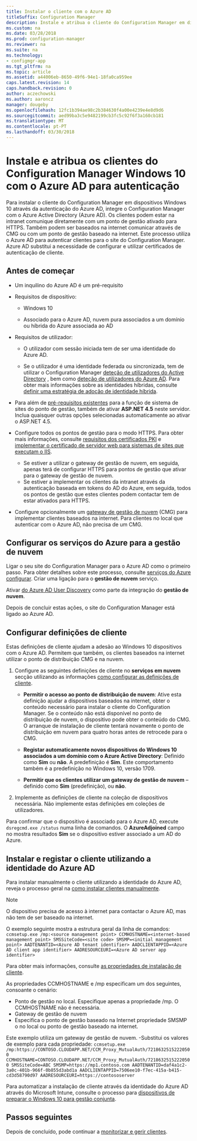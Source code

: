 ```yaml
---
title: Instalar o cliente com o Azure AD
titleSuffix: Configuration Manager
description: Instale e atribua o cliente do Configuration Manager em dispositivos Windows 10 com o Azure Active Directory para autenticação
ms.custom: na
ms.date: 03/28/2018
ms.prod: configuration-manager
ms.reviewer: na
ms.suite: na
ms.technology:
- configmgr-app
ms.tgt_pltfrm: na
ms.topic: article
ms.assetid: a44006eb-8650-49f6-94e1-18fa0ca959ee
caps.latest.revision: 14
caps.handback.revision: 0
author: aczechowski
ms.author: aaroncz
manager: dougeby
ms.openlocfilehash: 12fc1b394ae98c2b384630f4a00e4239e4e8d9d6
ms.sourcegitcommit: aed99ba3c5e9482199cb3fc5c92f6f3a160cb181
ms.translationtype: MT
ms.contentlocale: pt-PT
ms.lasthandoff: 03/30/2018
---
```

# <a name="install-and-assign-configuration-manager-windows-10-clients-using-azure-ad-for-authentication"></a>Instale e atribua os clientes do Configuration Manager Windows 10 com o Azure AD para autenticação

Para instalar o cliente do Configuration Manager em dispositivos Windows 10 através da autenticação do Azure AD, integre o Configuration Manager com o Azure Active Directory (Azure AD). Os clientes podem estar na intranet comunique diretamente com um ponto de gestão ativado para HTTPS. Também podem ser baseados na internet comunicar através de CMG ou com um ponto de gestão baseado na internet. Este processo utiliza o Azure AD para autenticar clientes para o site do Configuration Manager. Azure AD substitui a necessidade de configurar e utilizar certificados de autenticação de cliente.



## <a name="before-you-begin"></a>Antes de começar

- Um inquilino do Azure AD é um pré-requisito  

- Requisitos de dispositivo:  

    - Windows 10  

    - Associado para o Azure AD, nuvem pura associados a um domínio ou híbrida do Azure associada ao AD  

- Requisitos de utilizador:  

    - O utilizador com sessão iniciada tem de ser uma identidade do Azure AD.   

    - Se o utilizador é uma identidade federada ou sincronizada, tem de utilizar o Configuration Manager [deteção de utilizadores do Active Directory](/sccm/core/servers/deploy/configure/about-discovery-methods#bkmk_aboutUser) , bem como [deteção de utilizadores do Azure AD](/sccm/core/servers/deploy/configure/about-discovery-methods#azureaddisc). Para obter mais informações sobre as identidades híbridas, consulte [definir uma estratégia de adoção de identidade híbrida](/azure/active-directory/active-directory-hybrid-identity-design-considerations-identity-adoption-strategy).<!--497750-->  

- Para além de [pré-requisitos existentes](/sccm/core/plan-design/configs/site-and-site-system-prerequisites#bkmk_2012MPpreq) para a função de sistema de sites do ponto de gestão, também de ativar **ASP.NET 4.5** neste servidor. Inclua quaisquer outras opções selecionadas automaticamente ao ativar o ASP.NET 4.5.  

- Configure todos os pontos de gestão para o modo HTTPS. Para obter mais informações, consulte [requisitos dos certificados PKI](/sccm/core/plan-design/network/pki-certificate-requirements) e [implementar o certificado de servidor web para sistemas de sites que executam o IIS](/sccm/core/plan-design/network/example-deployment-of-pki-certificates#BKMK_webserver2008_cm2012).  
    - Se estiver a utilizar o gateway de gestão de nuvem, em seguida, apenas terá de configurar HTTPS para pontos de gestão que ativar para o gateway de gestão de nuvem.
    - Se estiver a implementar os clientes da intranet através da autenticação baseada em tokens do AD do Azure, em seguida, todos os pontos de gestão que estes clientes podem contactar tem de estar ativados para HTTPS. 

- Configure opcionalmente um [gateway de gestão de nuvem](/sccm/core/clients/manage/cmg/plan-cloud-management-gateway) (CMG) para implementar clientes baseados na internet. Para clientes no local que autenticar com o Azure AD, não precisa de um CMG.  


## <a name="configure-azure-services-for-cloud-management"></a>Configurar os serviços do Azure para a gestão de nuvem

Ligar o seu site do Configuration Manager para o Azure AD como o primeiro passo. Para obter detalhes sobre este processo, consulte [serviços do Azure configurar](/sccm/core/servers/deploy/configure/azure-services-wizard). Criar uma ligação para o **gestão de nuvem** serviço.

Ativar [do Azure AD User Discovery](/sccm/core/servers/deploy/configure/configure-discovery-methods#azureaadisc) como parte da integração do **gestão de nuvem**. 

Depois de concluir estas ações, o site do Configuration Manager está ligado ao Azure AD. 



## <a name="configure-client-settings"></a>Configurar definições de cliente

Estas definições de cliente ajudam a adesão ao Windows 10 dispositivos com o Azure AD. Permitem que também, os clientes baseados na internet utilizar o ponto de distribuição CMG e na nuvem.

1.  Configure as seguintes definições de cliente no **serviços em nuvem** secção utilizando as informações [como configurar as definições de cliente](/sccm/core/clients/deploy/configure-client-settings).  

    - **Permitir o acesso ao ponto de distribuição de nuvem**: Ative esta definição ajudar a dispositivos baseados na internet, obter o conteúdo necessário para instalar o cliente do Configuration Manager. Se o conteúdo não está disponível no ponto de distribuição de nuvem, o dispositivo pode obter o conteúdo do CMG. O arranque de instalação de cliente tentará novamente o ponto de distribuição em nuvem para quatro horas antes de retrocede para o CMG.<!--495533-->  

    - **Registar automaticamente novos dispositivos do Windows 10 associados a um domínio com o Azure Active Directory**: Definido como **Sim** ou **não**. A predefinição é **Sim**. Este comportamento também é a predefinição no Windows 10, versão 1709.

    - **Permitir que os clientes utilizar um gateway de gestão de nuvem** – definido como **Sim** (predefinição), ou **não**.  

2.  Implemente as definições de cliente na coleção de dispositivos necessária. Não implemente estas definições em coleções de utilizadores.

Para confirmar que o dispositivo é associado para o Azure AD, execute `dsregcmd.exe /status` numa linha de comandos. O **AzureAdjoined** campo no mostra resultados **Sim** se o dispositivo estiver associado a um AD do Azure.



## <a name="install-and-register-the-client-using-azure-ad-identity"></a>Instalar e registar o cliente utilizando a identidade do Azure AD

Para instalar manualmente o cliente utilizando a identidade do Azure AD, reveja o processo geral na [como instalar clientes manualmente](/sccm/core/clients/deploy/deploy-clients-to-windows-computers#BKMK_Manual). 

 > [!Note]  
 > O dispositivo precisa de acesso à internet para contactar o Azure AD, mas não tem de ser baseado na internet. 

O exemplo seguinte mostra a estrutura geral da linha de comandos: `ccmsetup.exe /mp:<source management point> CCMHOSTNAME=<internet-based management point> SMSSiteCode=<site code> SMSMP=<initial management point> AADTENANTID=<Azure AD tenant identifier> AADCLIENTAPPID=<Azure AD client app identifier> AADRESOURCEURI=<Azure AD server app identifier>`

Para obter mais informações, consulte [as propriedades de instalação de cliente](/sccm/core/clients/deploy/about-client-installation-properties).

As propriedades CCMHOSTNAME e /mp especificam um dos seguintes, consoante o cenário:
- Ponto de gestão no local. Especifique apenas a propriedade /mp. O CCMHOSTNAME não é necessária.
- Gateway de gestão de nuvem
- Especifica o ponto de gestão baseado na Internet propriedade SMSMP o no local ou ponto de gestão baseado na internet.

Este exemplo utiliza um gateway de gestão de nuvem. -Substitui os valores de exemplo para cada propriedade: `ccmsetup.exe /mp:https://CONTOSO.CLOUDAPP.NET/CCM_Proxy_MutualAuth/72186325152220500 CCMHOSTNAME=CONTOSO.CLOUDAPP.NET/CCM_Proxy_MutualAuth/72186325152220500 SMSSiteCode=ABC SMSMP=https://mp1.contoso.com AADTENANTID=daf4a1c2-3a0c-401b-966f-0b855d3abd1a AADCLIENTAPPID=7506ee10-f7ec-415a-b415-cd3d58790d97 AADRESOURCEURI=https://contososerver`

Para automatizar a instalação de cliente através da identidade do Azure AD através do Microsoft Intune, consulte o processo para [dispositivos de preparar o Windows 10 para gestão conjunta](/sccm/core/clients/manage/co-management-prepare#command-line-to-install-configuration-manager-client).



## <a name="next-steps"></a>Passos seguintes

Depois de concluído, pode continuar a [monitorizar e gerir clientes](/sccm/core/clients/manage/monitor-clients).
